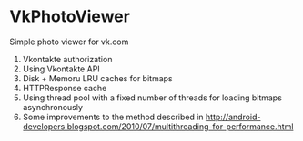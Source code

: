 VkPhotoViewer
=============

Simple photo viewer for vk.com

1. Vkontakte authorization
2. Using Vkontakte API
3. Disk + Memoru LRU caches for bitmaps
4. HTTPResponse cache
4. Using thread pool with a fixed number of threads for loading bitmaps asynchronously
5. Some improvements to the method described in http://android-developers.blogspot.com/2010/07/multithreading-for-performance.html
